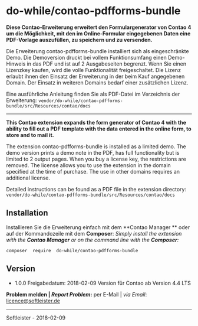 # do-while/contao-pdfforms-bundle
**Diese Contao-Erweiterung erweitert den Formulargenerator von Contao 4 um die Möglichkeit, mit den im Online-Formular eingegebenen Daten eine PDF-Vorlage auszufüllen, zu speichern und zu versenden.**

Die Erweiterung contao-pdfforms-bundle installiert sich als eingeschränkte Demo. Die Demoversion druckt bei vollem Funktionsumfang einen Demo-Hinweis in das PDF und ist auf 2 Ausgabeseiten begrenzt. Wenn Sie einen Lizenzkey kaufen, wird die volle Funktionalität freigeschaltet. Die Lizenz erlaubt ihnen den Einsatz der Erweiterung in der beim Kauf angegebenen Domain. Der Einsatz in weiteren Domains bedarf einer zusätzlichen Lizenz.

Eine ausführliche Anleitung finden Sie als PDF-Datei im Verzeichnis der Erweiterung:
`vendor/do-while/contao-pdfforms-bundle/src/Resources/contao/docs`
___


**This Contao extension expands the form generator of Contao 4 with the ability to fill out a PDF template with the data entered in the online form, to store and to mail it.**

The extension contao-pdfforms-bundle is installed as a limited demo. The demo version prints a demo note in the PDF, has full functionality but is limited to 2 output pages. When you buy a license key, the restrictions are removed. The license allows you to use the extension in the domain specified at the time of purchase. The use in other domains requires an additional license.

Detailed instructions can be found as a PDF file in the extension directory:
`vendor/do-while/contao-pdfforms-bundle/src/Resources/contao/docs`


## Installation
Installieren Sie die Erweiterung einfach mit dem **Contao Manager ** oder auf der Kommandozeile mit dem **Composer**: 
*Simply install the extension with the **Contao Manager** or on the command line with the **Composer**:*
```
composer  require  do-while/contao-pdfforms-bundle
```

## Version
* 1.0.0 
Freigabedatum: 2018-02-09 
Version für Contao ab Version 4.4 LTS


**Problem melden | *Report Problem*:** 
per E-Mail | *via Email*: licence@softleister.de

___
Softleister - 2018-02-09
